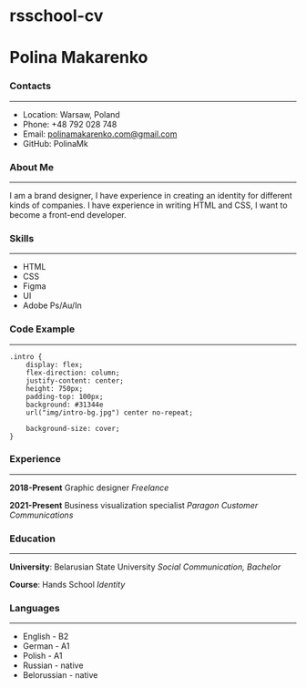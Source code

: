 # rsschool-cv

# Polina Makarenko

### Contacts
---
* Location: Warsaw, Poland
* Phone: +48 792 028 748
* Email: polinamakarenko.com@gmail.com
* GitHub: PolinaMk


### About Me
---
I am a brand designer, I have experience in creating an identity for different kinds of companies. I have experience in writing HTML and CSS, I want to become a front-end developer.


### Skills
---
* HTML
* CSS
* Figma
* UI
* Adobe Ps/Au/In


### Code Example
---

```
.intro {
    display: flex;
    flex-direction: column;
    justify-content: center;
    height: 750px;
    padding-top: 100px;
    background: #31344e
    url("img/intro-bg.jpg") center no-repeat;

    background-size: cover;
}
```

### Experience
---
__2018-Present__
Graphic designer
*Freelance*

__2021-Present__
Business visualization specialist
*Paragon Customer Communications*


### Education
---
__University__: Belarusian State University
*Social Communication, Bachelor*


__Course__: Hands School
*Identity*


### Languages
---
* English - B2
* German - A1
* Polish - A1
* Russian - native
* Belorussian - native
